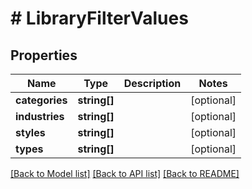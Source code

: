 # # LibraryFilterValues

## Properties

Name | Type | Description | Notes
------------ | ------------- | ------------- | -------------
**categories** | **string[]** |  | [optional]
**industries** | **string[]** |  | [optional]
**styles** | **string[]** |  | [optional]
**types** | **string[]** |  | [optional]

[[Back to Model list]](../../README.md#models) [[Back to API list]](../../README.md#endpoints) [[Back to README]](../../README.md)
